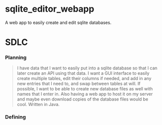 # sqlite_editor_webapp

A web app to easily create and edit sqlite databases. 

# SDLC
### Planning
> I have data that I want to easily put into a sqlite database so that I can later create an API using that data. I want a GUI interface to easily create multiple tables, edit their columns if needed, and add in any new entries that I need to, and swap between tables at will. If possible, I want to be able to create new database files as well with names that I enter in. Also having a web app to host it on my server and maybe even download copies of the database files would be cool. Written in Java.
### Defining
